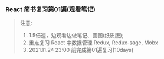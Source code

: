 <!--
 * @Author: jerrychane
 * @LastEditors: jerrychane
 * @Date: 2021-11-16 08:50:39
 * @LastEditTime: 2021-11-16 08:55:10
-->

### React 简书复习第01遍(观看笔记)

> 注意:
> 1. 1.5倍速，边观看边做笔记、画图(纸质版); 
> 2. 重点复习 React 中数据管理 Redux, Redux-sage, Mobx
> 3. 2021.11.24 23:00 前完成第01遍复习(10days)
